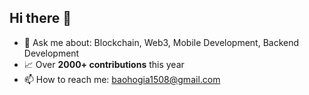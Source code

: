 ## Hi there 👋

- 💬 Ask me about: Blockchain, Web3, Mobile Development, Backend Development
- 📈 Over **2000+ contributions** this year
- 📫 How to reach me: baohogia1508@gmail.com

<!--
**BaoHG1508/BaoHG1508** is a ✨ _special_ ✨ repository because its `README.md` (this file) appears on your GitHub profile.

Here are some ideas to get you started:

- 🔭 I’m currently working on ...
- 🌱 I’m currently learning ...
- 👯 I’m looking to collaborate on ...
- 🤔 I’m looking for help with ...
- 💬 Ask me about ...
- 📫 How to reach me: ...
- 😄 Pronouns: ...
- ⚡ Fun fact: ...
-->

